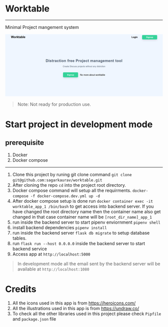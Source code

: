 # Worktable
------
Minimal Project mangement system

![](landing.png)

> Note: Not ready for production use.


# Start project in development mode
## prerequisite
1. Docker
2. Docker compose
----------
1. Clone this project by runing git clone command  `git clone git@github.com:sagarkaurav/worktable.git`
2. After cloning the repo  `cd` into the project root directory.
3. Docker compose command will setup all the requirments. `docker-compose -f docker-compose.dev.yml up -d`
4. After docker compose setup is done  run `docker container exec -it worktable_app_1 /bin/bash` to get access into backend server. If you have changed the root directory name then the container name also get changed in that case container name will be `[root_dir_name]_app_1`
5. run inside the backend server to start pipenv enviornment `pipenv shell`
6. install backend dependencies `pipenv install`
7. run inside the backend server  `flask db migrate` to setup database tables.
8. run `flask run --host 0.0.0.0` inside the backend server to start backend service
9. Access app at `http://localhost:5000`

> In development mode all the email sent by the backend server will be available at `http://localhost:1080`

# Credits
1. All the icons used in this app is from https://heroicons.com/
2. All the illustrations used in this app is from https://undraw.co/
3. To check all the other libraries used in this project please check `Pipfile` and `package.json` file